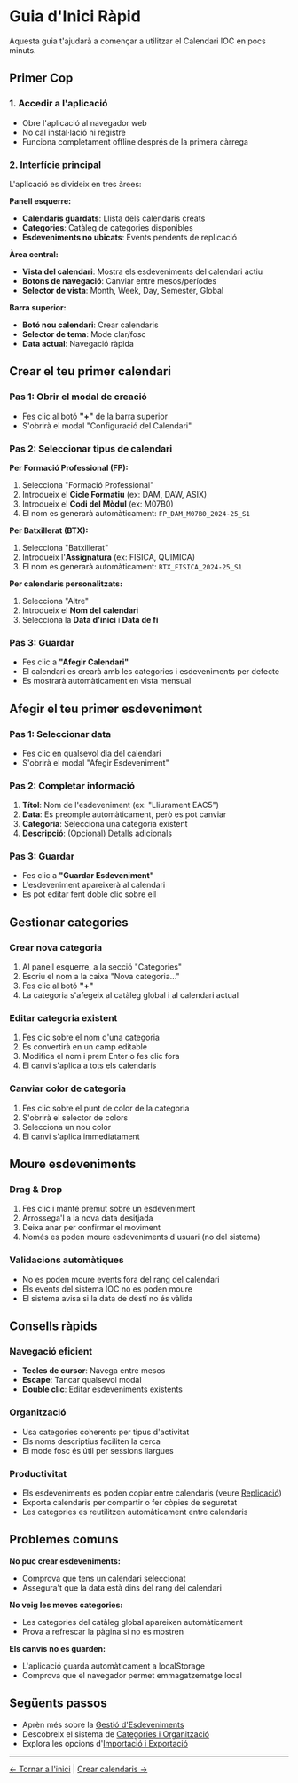 # Guia d'Inici Ràpid

Aquesta guia t'ajudarà a començar a utilitzar el Calendari IOC en pocs minuts.

## Primer Cop

### 1. Accedir a l'aplicació
- Obre l'aplicació al navegador web
- No cal instal·lació ni registre
- Funciona completament offline després de la primera càrrega

### 2. Interfície principal
L'aplicació es divideix en tres àrees:

**Panell esquerre:**
- **Calendaris guardats**: Llista dels calendaris creats
- **Categories**: Catàleg de categories disponibles
- **Esdeveniments no ubicats**: Events pendents de replicació

**Àrea central:**
- **Vista del calendari**: Mostra els esdeveniments del calendari actiu
- **Botons de navegació**: Canviar entre mesos/períodes
- **Selector de vista**: Month, Week, Day, Semester, Global

**Barra superior:**
- **Botó nou calendari**: Crear calendaris
- **Selector de tema**: Mode clar/fosc
- **Data actual**: Navegació ràpida

## Crear el teu primer calendari

### Pas 1: Obrir el modal de creació
- Fes clic al botó **"+"** de la barra superior
- S'obrirà el modal "Configuració del Calendari"

### Pas 2: Seleccionar tipus de calendari

**Per Formació Professional (FP):**
1. Selecciona "Formació Professional"
2. Introdueix el **Cicle Formatiu** (ex: DAM, DAW, ASIX)
3. Introdueix el **Codi del Mòdul** (ex: M07B0)
4. El nom es generarà automàticament: `FP_DAM_M07B0_2024-25_S1`

**Per Batxillerat (BTX):**
1. Selecciona "Batxillerat"
2. Introdueix l'**Assignatura** (ex: FISICA, QUIMICA)
3. El nom es generarà automàticament: `BTX_FISICA_2024-25_S1`

**Per calendaris personalitzats:**
1. Selecciona "Altre"
2. Introdueix el **Nom del calendari**
3. Selecciona la **Data d'inici** i **Data de fi**

### Pas 3: Guardar
- Fes clic a **"Afegir Calendari"**
- El calendari es crearà amb les categories i esdeveniments per defecte
- Es mostrarà automàticament en vista mensual

## Afegir el teu primer esdeveniment

### Pas 1: Seleccionar data
- Fes clic en qualsevol dia del calendari
- S'obrirà el modal "Afegir Esdeveniment"

### Pas 2: Completar informació
1. **Títol**: Nom de l'esdeveniment (ex: "Lliurament EAC5")
2. **Data**: Es preomple automàticament, però es pot canviar
3. **Categoria**: Selecciona una categoria existent
4. **Descripció**: (Opcional) Detalls adicionals

### Pas 3: Guardar
- Fes clic a **"Guardar Esdeveniment"**
- L'esdeveniment apareixerà al calendari
- Es pot editar fent doble clic sobre ell

## Gestionar categories

### Crear nova categoria
1. Al panell esquerre, a la secció "Categories"
2. Escriu el nom a la caixa "Nova categoria..."
3. Fes clic al botó **"+"**
4. La categoria s'afegeix al catàleg global i al calendari actual

### Editar categoria existent
1. Fes clic sobre el nom d'una categoria
2. Es convertirà en un camp editable
3. Modifica el nom i prem Enter o fes clic fora
4. El canvi s'aplica a tots els calendaris

### Canviar color de categoria
1. Fes clic sobre el punt de color de la categoria
2. S'obrirà el selector de colors
3. Selecciona un nou color
4. El canvi s'aplica immediatament

## Moure esdeveniments

### Drag & Drop
1. Fes clic i manté premut sobre un esdeveniment
2. Arrossega'l a la nova data desitjada
3. Deixa anar per confirmar el moviment
4. Només es poden moure esdeveniments d'usuari (no del sistema)

### Validacions automàtiques
- No es poden moure events fora del rang del calendari
- Els events del sistema IOC no es poden moure
- El sistema avisa si la data de destí no és vàlida

## Consells ràpids

### Navegació eficient
- **Tecles de cursor**: Navega entre mesos
- **Escape**: Tancar qualsevol modal
- **Double clic**: Editar esdeveniments existents

### Organització
- Usa categories coherents per tipus d'activitat
- Els noms descriptius faciliten la cerca
- El mode fosc és útil per sessions llargues

### Productivitat
- Els esdeveniments es poden copiar entre calendaris (veure [Replicació](Replicació-entre-Calendaris))
- Exporta calendaris per compartir o fer còpies de seguretat
- Les categories es reutilitzen automàticament entre calendaris

## Problemes comuns

**No puc crear esdeveniments:**
- Comprova que tens un calendari seleccionat
- Assegura't que la data està dins del rang del calendari

**No veig les meves categories:**
- Les categories del catàleg global apareixen automàticament
- Prova a refrescar la pàgina si no es mostren

**Els canvis no es guarden:**
- L'aplicació guarda automàticament a localStorage
- Comprova que el navegador permet emmagatzematge local

## Següents passos

- Aprèn més sobre la [Gestió d'Esdeveniments](Gestió-d-Esdeveniments)
- Descobreix el sistema de [Categories i Organització](Categories-i-Organització)
- Explora les opcions d'[Importació i Exportació](Importació-i-Exportació)

---
[← Tornar a l'inici](Home) | [Crear calendaris →](Creació-de-Calendaris)